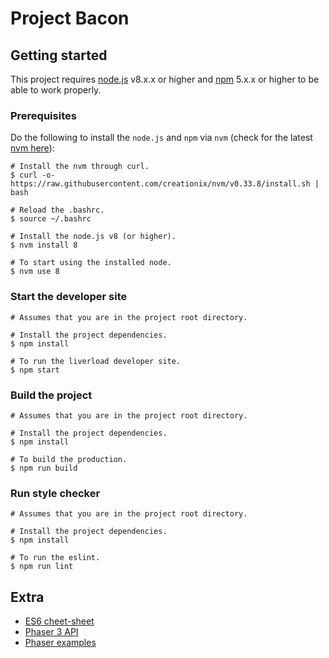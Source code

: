 # Project Bacon

## Getting started
This project requires [node.js](https://nodejs.org/en/) v8.x.x or higher and [npm](https://www.npmjs.com) 5.x.x or higher to be able to work properly.

### Prerequisites
Do the following to install the `node.js` and `npm` via `nvm` (check for the latest [nvm here](https://github.com/creationix/nvm)):
```
# Install the nvm through curl.
$ curl -o- https://raw.githubusercontent.com/creationix/nvm/v0.33.8/install.sh | bash

# Reload the .bashrc.
$ source ~/.bashrc

# Install the node.js v8 (or higher).
$ nvm install 8

# To start using the installed node.
$ nvm use 8
```

### Start the developer site
```
# Assumes that you are in the project root directory.

# Install the project dependencies.
$ npm install

# To run the liverload developer site.
$ npm start
```

### Build the project
```
# Assumes that you are in the project root directory.

# Install the project dependencies.
$ npm install

# To build the production.
$ npm run build
```

### Run style checker
```
# Assumes that you are in the project root directory.

# Install the project dependencies.
$ npm install

# To run the eslint.
$ npm run lint
```

## Extra
- [ES6 cheet-sheet](http://es6-features.org)
- [Phaser 3 API](https://phaser.io/phaser3/api)
- [Phaser examples](http://labs.phaser.io/)
